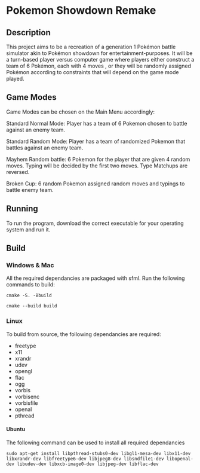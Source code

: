# Pokemon Showdown Remake

## Description

This project aims to be a recreation of a generation 1 Pokémon battle simulator akin to Pokémon showdown for entertainment-purposes. It will be a turn-based player versus computer game where players either construct a team of 6 Pokémon, each with 4 moves , or they will be randomly assigned Pokémon according to constraints that will depend on the game mode played.

## Game Modes

Game Modes can be chosen on the Main Menu accordingly:

Standard Normal Mode: Player has a team of 6 Pokemon chosen to battle against an enemy team.

Standard Random Mode: Player has a team of randomized Pokemon that battles against an enemy team.

Mayhem Random battle: 6 Pokemon for the player that are given 4 random moves. Typing will be decided by the first two moves. Type Matchups are reversed.

Broken Cup: 6 random Pokemon assigned random moves and typings to battle enemy team.

## Running

To run the program, download the correct executable for your operating system and run it.

## Build

### **Windows & Mac**

All the required dependancies are packaged with sfml. Run the following commands to build:

```cmake -S. -Bbuild```

```cmake --build build```

### Linux

To build from source, the following dependancies are required:

- freetype
- x11
- xrandr
- udev
- opengl
- flac
- ogg
- vorbis
- vorbisenc
- vorbisfile
- openal
- pthread

#### Ubuntu

  The following command can be used to install all required dependancies
  
  ```sudo apt-get install libpthread-stubs0-dev libgl1-mesa-dev libx11-dev libxrandr-dev libfreetype6-dev libjpeg8-dev libsndfile1-dev libopenal-dev libudev-dev libxcb-image0-dev libjpeg-dev libflac-dev```
